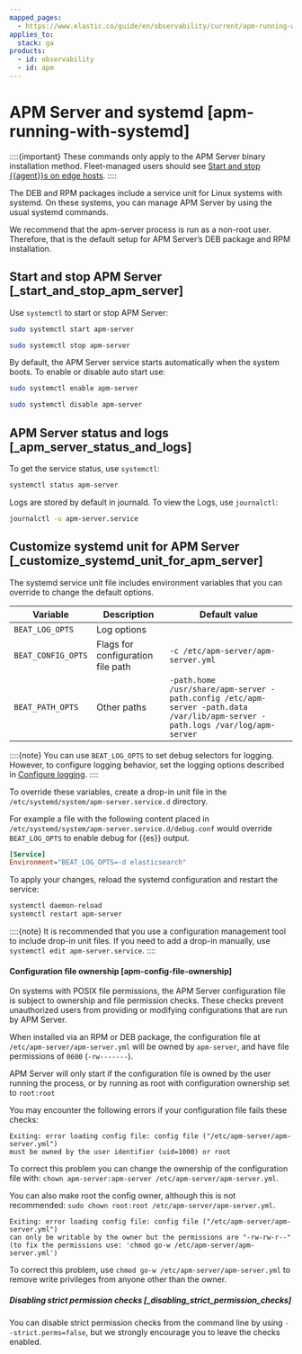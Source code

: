 ```yaml
---
mapped_pages:
  - https://www.elastic.co/guide/en/observability/current/apm-running-with-systemd.html
applies_to:
  stack: ga
products:
  - id: observability
  - id: apm
---
```


# APM Server and systemd [apm-running-with-systemd]

::::{important}
These commands only apply to the APM Server binary installation method. Fleet-managed users should see [Start and stop {{agent}}s on edge hosts](/reference/fleet/start-stop-elastic-agent.md).
::::

The DEB and RPM packages include a service unit for Linux systems with systemd. On these systems, you can manage APM Server by using the usual systemd commands.

We recommend that the apm-server process is run as a non-root user. Therefore, that is the default setup for APM Server’s DEB package and RPM installation.

## Start and stop APM Server [_start_and_stop_apm_server]

Use `systemctl` to start or stop APM Server:

```sh
sudo systemctl start apm-server
```

```sh
sudo systemctl stop apm-server
```

By default, the APM Server service starts automatically when the system boots. To enable or disable auto start use:

```sh
sudo systemctl enable apm-server
```

```sh
sudo systemctl disable apm-server
```

## APM Server status and logs [_apm_server_status_and_logs]

To get the service status, use `systemctl`:

```sh
systemctl status apm-server
```

Logs are stored by default in journald. To view the Logs, use `journalctl`:

```sh
journalctl -u apm-server.service
```

## Customize systemd unit for APM Server [_customize_systemd_unit_for_apm_server]

The systemd service unit file includes environment variables that you can override to change the default options.

| Variable | Description | Default value |
| --- | --- | --- |
| `BEAT_LOG_OPTS` | Log options |  |
| `BEAT_CONFIG_OPTS` | Flags for configuration file path | ``-c /etc/apm-server/apm-server.yml`` |
| `BEAT_PATH_OPTS` | Other paths | ``-path.home /usr/share/apm-server -path.config /etc/apm-server -path.data /var/lib/apm-server -path.logs /var/log/apm-server`` |

::::{note}
You can use `BEAT_LOG_OPTS` to set debug selectors for logging. However, to configure logging behavior, set the logging options described in [Configure logging](/solutions/observability/apm/apm-server/configure-logging.md).
::::

To override these variables, create a drop-in unit file in the `/etc/systemd/system/apm-server.service.d` directory.

For example a file with the following content placed in `/etc/systemd/system/apm-server.service.d/debug.conf` would override `BEAT_LOG_OPTS` to enable debug for {{es}} output.

```ini
[Service]
Environment="BEAT_LOG_OPTS=-d elasticsearch"
```

To apply your changes, reload the systemd configuration and restart the service:

```sh
systemctl daemon-reload
systemctl restart apm-server
```

::::{note}
It is recommended that you use a configuration management tool to include drop-in unit files. If you need to add a drop-in manually, use `systemctl edit apm-server.service`.
::::

#### Configuration file ownership [apm-config-file-ownership]

On systems with POSIX file permissions, the APM Server configuration file is subject to ownership and file permission checks. These checks prevent unauthorized users from providing or modifying configurations that are run by APM Server.

When installed via an RPM or DEB package, the configuration file at `/etc/apm-server/apm-server.yml` will be owned by `apm-server`, and have file permissions of `0600` (`-rw-------`).

APM Server will only start if the configuration file is owned by the user running the process, or by running as root with configuration ownership set to `root:root`

You may encounter the following errors if your configuration file fails these checks:

```text
Exiting: error loading config file: config file ("/etc/apm-server/apm-server.yml")
must be owned by the user identifier (uid=1000) or root
```

To correct this problem you can change the ownership of the configuration file with: `chown apm-server:apm-server /etc/apm-server/apm-server.yml`.

You can also make root the config owner, although this is not recommended: `sudo chown root:root /etc/apm-server/apm-server.yml`.

```text
Exiting: error loading config file: config file ("/etc/apm-server/apm-server.yml")
can only be writable by the owner but the permissions are "-rw-rw-r--"
(to fix the permissions use: 'chmod go-w /etc/apm-server/apm-server.yml')
```

To correct this problem, use `chmod go-w /etc/apm-server/apm-server.yml` to remove write privileges from anyone other than the owner.

##### Disabling strict permission checks [_disabling_strict_permission_checks]

You can disable strict permission checks from the command line by using `--strict.perms=false`, but we strongly encourage you to leave the checks enabled.

